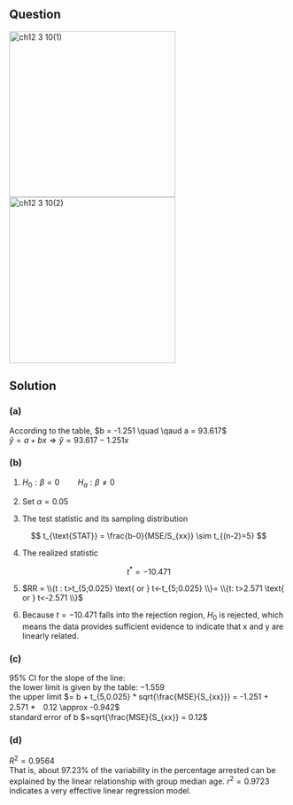 ## Question
<img width="300" alt="ch12 3 10(1)" src="https://github.com/user-attachments/assets/86fea815-ba1f-45df-a495-f9dcfc20eef1" />
<br>
<img width="300" alt="ch12 3 10(2)" src="https://github.com/user-attachments/assets/00006ae2-720e-45dc-bee8-47e90fbd466d" />

## Solution
### (a)
According to the table, $b = -1.251 \quad \qaud a = 93.617$  
$\hat{y} = a + bx \Rightarrow \hat{y} = 93.617 - 1.251x$  

### (b)
1. $H_0: \beta = 0 \quad \quad H_a: \beta \neq 0$  
  
2. $\text{Set } \alpha = 0.05$  
  
3. The test statistic and its sampling distribution

$$
t_{\text{STAT}} = \frac{b-0}{MSE/S_{xx}} \sim t_{(n-2)=5}
$$

4. The realized statistic

$$
t^* = -10.471
$$

5. $RR = \\{t : t>t_{5;0.025} \text{ or } t<-t_{5;0.025} \\}= \\{t: t>2.571 \text{ or } t<-2.571 \\}$
  
6. Because $t=-10.471$ falls into the rejection region, $H_0$ is rejected, which means the data provides sufficient evidence to indicate that x and y are linearly related.

### (c)
95% CI for the slope of the line:  
the lower limit is given by the table: $-1.559$  
the upper limit $= b + t_{5,0.025} * sqrt{\frac{MSE}{S_{xx}}} = -1.251 + 2.571 *　0.12 \approx -0.942$  
standard error of b $=sqrt{\frac{MSE}{S_{xx}} = 0.12$  

### (d)
$R^2 = 0.9564$  
That is, about 97.23% of the variability in the percentage arrested can be explained by the linear relationship with group median age. $r^2=0.9723$ indicates a very effective linear regression model.




